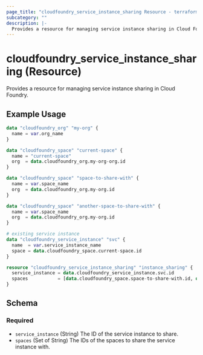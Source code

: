 ```yaml
---
page_title: "cloudfoundry_service_instance_sharing Resource - terraform-provider-cloudfoundry"
subcategory: ""
description: |-
  Provides a resource for managing service instance sharing in Cloud Foundry.
---
```


# cloudfoundry_service_instance_sharing (Resource)

Provides a resource for managing service instance sharing in Cloud Foundry.

## Example Usage

```terraform
data "cloudfoundry_org" "my-org" {
  name = var.org_name
}

data "cloudfoundry_space" "current-space" {
  name = "current-space"
  org  = data.cloudfoundry_org.my-org-org.id
}

data "cloudfoundry_space" "space-to-share-with" {
  name = var.space_name
  org  = data.cloudfoundry_org.my-org.id
}

data "cloudfoundry_space" "another-space-to-share-with" {
  name = var.space_name
  org  = data.cloudfoundry_org.my-org.id
}

# existing service instance
data "cloudfoundry_service_instance" "svc" {
  name  = var.service_instance_name
  space = data.cloudfoundry_space.current-space.id
}

resource "cloudfoundry_service_instance_sharing" "instance_sharing" {
  service_instance = data.cloudfoundry_service_instance.svc.id
  spaces           = [data.cloudfoundry_space.space-to-share-with.id, data.cloudfoundry_space.another-space-to-share-with.id]
}
```

<!-- schema generated by tfplugindocs -->
## Schema

### Required

- `service_instance` (String) The ID of the service instance to share.
- `spaces` (Set of String) The IDs of the spaces to share the service instance with.

